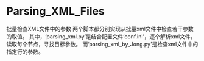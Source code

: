 # Parsing_XML_Files
批量检查XML文件中的参数
两个脚本都分别实现从批量xml文件中检查若干参数的取值。
其中，‘parsing_xml.py’是结合配置文件‘conf.ini’，逐个解析xml文件，读取每个节点，寻找目标参数。
而‘parsing_xml_by_Jong.py’是检查xml文件中的指定行的参数。
